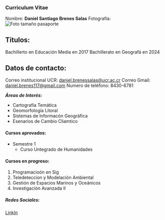 ### Curriculum Vitae

Nombre: **Daniel Santiago Brenes Salas**
Fotografía: ![Foto tamaño pasaporte](img/yo.jpg)

## Titulos: 

Bachillerto en Educación Media en 2017
Bachillerato en Geografá en 2024

## Datos de contacto:

Correo institucional UCR:  daniel.brenessalas@ucr.ac.cr
Correo Gmail: daniel.brenes117@gmail.com
Numero de teléfono: 8430-6781

**_Áreas de Interés:_**

- Cartografía Temática
- Geomorfología Litoral
- Sistemas de Informacón Geográfica
- Esenarios de Cambio Cliamtico

#### Cursos aprovados:

- Semestre 1
    - Curso Untegrado de Humanidades
  
#### Cursos en progreso:

1. Programacioón en Sig 
2. Teledeteccion y Modelación Ambiental
3. Gestión de Espacios Marinos y Oceánicos
4. Investigación Avanzada II

##### Redes Sociales:

[LinkIn](https://www.linkedin.com/in/santiago-brenes-6197892b3/)